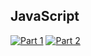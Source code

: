 ## JavaScript
[![Part 1](https://img.shields.io/badge/Part%201-0.013ms-informational)](https://adventofcode.com/2022/)
[![Part 2](https://img.shields.io/badge/Part%202-0.005ms-informational)](https://adventofcode.com/2022/)